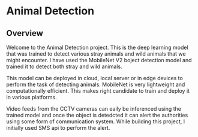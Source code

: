 # Animal Detection

## Overview

Welcome to the Animal Detection project. This is the deep learning model that was trained to detect various stray animals and wild animals that we might encounter. I have used the MobileNet V2 boject detection model and trained it to detect both stray and wild animals.

This model can be deployed in cloud, local server or in edge devices to perform the task of detecting animals. MobileNet is very lightweight and computationally efficient. This makes right candidate to train and deploy it in various platforms.

Video feeds from the CCTV cameras can eaily be inferenced using the trained model and once the object is detedcted it can alert the authorities using some form of communication system. While building this project, I initially used SMS api to perform the alert.

